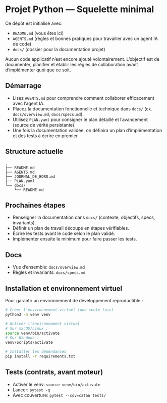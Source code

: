 # Projet Python — Squelette minimal

Ce dépôt est initialisé avec:
- `README.md` (vous êtes ici)
- `AGENTS.md` (règles et bonnes pratiques pour travailler avec un agent IA de code)
- `docs/` (dossier pour la documentation projet)

Aucun code applicatif n’est encore ajouté volontairement. L’objectif est de documenter, planifier et établir les règles de collaboration avant d’implémenter quoi que ce soit.

## Démarrage
- Lisez `AGENTS.md` pour comprendre comment collaborer efficacement avec l’agent IA.
- Placez la documentation fonctionnelle et technique dans `docs/` (ex. `docs/overview.md`, `docs/specs.md`).
- Utilisez `PLAN.yaml` pour consigner le plan détaillé et l’avancement (source de vérité persistante).
- Une fois la documentation validée, on définira un plan d’implémentation et des tests à écrire en premier.

## Structure actuelle

```
.
├── README.md
├── AGENTS.md
├── JOURNAL_DE_BORD.md
├── PLAN.yaml
└── docs/
    └── README.md
```

## Prochaines étapes
- Renseigner la documentation dans `docs/` (contexte, objectifs, specs, invariants).
- Définir un plan de travail découpé en étapes vérifiables.
- Écrire les tests avant le code selon le plan validé.
- Implémenter ensuite le minimum pour faire passer les tests.

## Docs
- Vue d’ensemble: `docs/overview.md`
- Règles et invariants: `docs/specs.md`

## Installation et environnement virtuel

Pour garantir un environnement de développement reproductible :

```bash
# Créer l'environnement virtuel (une seule fois)
python3 -m venv venv

# Activer l'environnement virtuel
# Sur macOS/Linux :
source venv/bin/activate
# Sur Windows :
venv\Scripts\activate

# Installer les dépendances
pip install -r requirements.txt
```

## Tests (contrats, avant moteur)
- Activer le venv: `source venv/bin/activate`
- Lancer: `pytest -q`
- Avec couverture: `pytest --cov=catan tests/`
